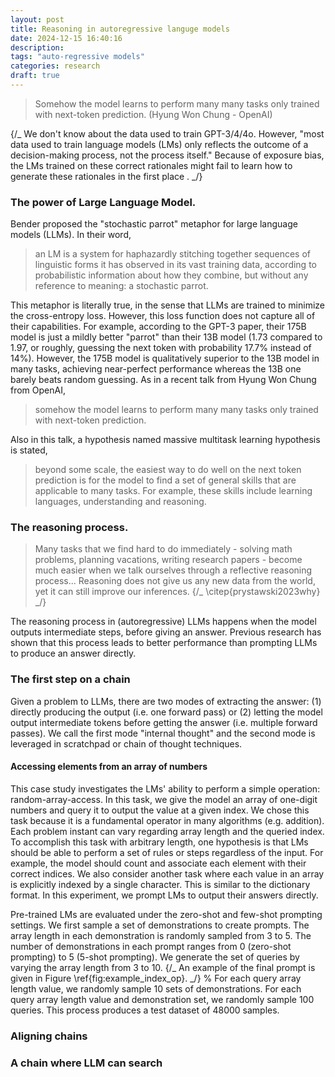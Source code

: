 ```yaml
---
layout: post
title: Reasoning in autoregressive languge models
date: 2024-12-15 16:40:16
description:
tags: "auto-regressive models"
categories: research
draft: true
---
```


> Somehow the model learns to perform many many tasks only trained with next-token prediction. (Hyung Won Chung - OpenAI)

{/_
We don't know about the data used to train GPT-3/4/4o.
However, "most data used to train language models (LMs) only reflects the outcome of a decision-making process, not the process itself."
Because of exposure bias, the LMs trained on these correct rationales might fail to learn how to generate these rationales in the first place . _/}

### The power of Large Language Model.

Bender proposed the "stochastic parrot" metaphor for large language models (LLMs). In their word,

> an LM is a system for haphazardly stitching together sequences of linguistic forms it has observed in its vast training data, according to probabilistic information about how they combine, but without any reference to meaning: a stochastic parrot.

This metaphor is literally true, in the sense that LLMs are trained to minimize the cross-entropy loss.
However, this loss function does not capture all of their capabilities.
For example, according to the GPT-3 paper, their 175B model is just a mildly better "parrot" than their 13B model (1.73 compared to 1.97, or roughly, guessing the next token with probability 17.7% instead of 14%). However, the 175B model is qualitatively superior to the 13B model in many tasks, achieving near-perfect performance whereas the 13B one barely beats random guessing.
As in a recent talk from Hyung Won Chung from OpenAI,

> somehow the model learns to perform many many tasks only trained with next-token prediction.

Also in this talk, a hypothesis named massive multitask learning hypothesis is stated,

> beyond some scale, the easiest way to do well on the next token prediction is for the model to find a set of general skills that are applicable to many tasks. For example, these skills include learning languages, understanding and reasoning.

### The reasoning process.

> Many tasks that we find hard to do immediately - solving math problems, planning vacations, writing research papers - become much easier when we talk ourselves through a reflective reasoning process... Reasoning does not give us any new data from the world, yet it can still improve our inferences.
> {/_ \citep{prystawski2023why} _/}

The reasoning process in (autoregressive) LLMs happens when the model outputs intermediate steps, before giving an answer.
Previous research has shown that this process leads to better performance than prompting LLMs to produce an answer directly.

### The first step on a chain

Given a problem to LLMs, there are two modes of extracting the answer: (1) directly producing the output (i.e. one forward pass) or (2) letting the model output intermediate tokens before getting the answer (i.e. multiple forward passes).
We call the first mode "internal thought" and the second mode is leveraged in scratchpad or chain of thought techniques.

#### Accessing elements from an array of numbers

This case study investigates the LMs' ability to perform a simple operation: random-array-access.
In this task, we give the model an array of one-digit numbers and query it to output the value at a given index.
We chose this task because it is a fundamental operator in many algorithms (e.g. addition).
Each problem instant can vary regarding array length and the queried index.
To accomplish this task with arbitrary length, one hypothesis is that LMs should be able to perform a set of rules or steps regardless of the input. For example, the model should count and associate each element with their correct indices.
We also consider another task where each value in an array is explicitly indexed by a single character.
This is similar to the dictionary format.
In this experiment, we prompt LMs to output their answers directly.

Pre-trained LMs are evaluated under the zero-shot and few-shot prompting settings.
We first sample a set of demonstrations to create prompts.
The array length in each demonstration is randomly sampled from 3 to 5.
The number of demonstrations in each prompt ranges from 0 (zero-shot prompting) to 5 (5-shot prompting).
We generate the set of queries by varying the array length from 3 to 10.
{/_ An example of the final prompt is given in Figure \ref{fig:example_index_op}. _/}
% For each query array length value, we randomly sample 10 sets of demonstrations. For each query array length value and demonstration set, we randomly sample 100 queries.
This process produces a test dataset of 48000 samples.

### Aligning chains

### A chain where LLM can search
